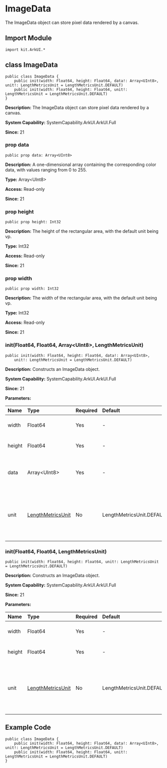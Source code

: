 # ImageData

The ImageData object can store pixel data rendered by a canvas.

## Import Module

```cangjie
import kit.ArkUI.*
```

## class ImageData

```cangjie
public class ImageData {
    public init(width: Float64, height: Float64, data!: Array<UInt8>, unit!: LengthMetricsUnit = LengthMetricsUnit.DEFAULT)
    public init(width: Float64, height: Float64, unit!: LengthMetricsUnit = LengthMetricsUnit.DEFAULT)
}
```

**Description:** The ImageData object can store pixel data rendered by a canvas.

**System Capability:** SystemCapability.ArkUI.ArkUI.Full

**Since:** 21

### prop data

```cangjie
public prop data: Array<UInt8>
```

**Description:** A one-dimensional array containing the corresponding color data, with values ranging from 0 to 255.

**Type:** Array\<UInt8>

**Access:** Read-only

**Since:** 21

### prop height

```cangjie
public prop height: Int32
```

**Description:** The height of the rectangular area, with the default unit being vp.

**Type:** Int32

**Access:** Read-only

**Since:** 21

### prop width

```cangjie
public prop width: Int32
```

**Description:** The width of the rectangular area, with the default unit being vp.

**Type:** Int32

**Access:** Read-only

**Since:** 21

### init(Float64, Float64, Array\<UInt8>, LengthMetricsUnit)

```cangjie
public init(width: Float64, height: Float64, data!: Array<UInt8>,
    unit!: LengthMetricsUnit = LengthMetricsUnit.DEFAULT)
```

**Description:** Constructs an ImageData object.

**System Capability:** SystemCapability.ArkUI.ArkUI.Full

**Since:** 21

**Parameters:**

| Name | Type | Required | Default | Description |
|:---|:---|:---|:---|:---|
| width | Float64 | Yes | - | The width of the rectangular area, with the default unit being vp. |
| height | Float64 | Yes | - | The height of the rectangular area, with the default unit being vp. |
| data | Array\<UInt8> | Yes | - | **Named parameter.** A one-dimensional array containing the corresponding color data, with values ranging from 0 to 255. |
| unit | [LengthMetricsUnit](./cj-common-types.md#enum-lengthmetricsunit) | No | LengthMetricsUnit.DEFAULT | **Named parameter.** Used to configure the unit mode of the ImageData object. Once configured, it cannot be dynamically changed. The configuration method is the same as [CanvasRenderingContext2D](./cj-canvas-drawing-canvasrenderingcontext2d.md#class-canvasrenderingcontext2d). |

### init(Float64, Float64, LengthMetricsUnit)

```cangjie
public init(width: Float64, height: Float64, unit!: LengthMetricsUnit = LengthMetricsUnit.DEFAULT)
```

**Description:** Constructs an ImageData object.

**System Capability:** SystemCapability.ArkUI.ArkUI.Full

**Since:** 21

**Parameters:**

| Name | Type | Required | Default | Description |
|:---|:---|:---|:---|:---|
| width | Float64 | Yes | - | The width of the rectangular area, with the default unit being vp. |
| height | Float64 | Yes | - | The height of the rectangular area, with the default unit being vp. |
| unit | [LengthMetricsUnit](./cj-common-types.md#enum-lengthmetricsunit) | No | LengthMetricsUnit.DEFAULT | **Named parameter.** Used to configure the unit mode of the ImageData object. Once configured, it cannot be dynamically changed. The configuration method is the same as [CanvasRenderingContext2D](./cj-canvas-drawing-canvasrenderingcontext2d.md#class-canvasrenderingcontext2d). |

## Example Code

<!-- run -->

```cangjie
public class ImageData {
    public init(width: Float64, height: Float64, data!: Array<UInt8>, unit!: LengthMetricsUnit = LengthMetricsUnit.DEFAULT)
    public init(width: Float64, height: Float64, unit!: LengthMetricsUnit = LengthMetricsUnit.DEFAULT)
}
```